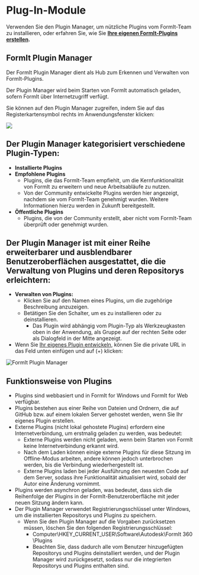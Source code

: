 # Plug-In-Module

Verwenden Sie den Plugin Manager, um nützliche Plugins vom FormIt-Team zu installieren, oder erfahren Sie, wie Sie [**Ihre eigenen FormIt-Plugins erstellen**](https://formit3d.github.io/FormItExamplePlugins/docs/HowToBuild.html)**.**

## FormIt Plugin Manager

Der FormIt Plugin Manager dient als Hub zum Erkennen und Verwalten von FormIt-Plugins.

Der Plugin Manager wird beim Starten von FormIt automatisch geladen, sofern FormIt über Internetzugriff verfügt.

Sie können auf den Plugin Manager zugreifen, indem Sie auf das Registerkartensymbol rechts im Anwendungsfenster klicken:

![](https://formit3d.github.io/FormItExamplePlugins/docs/images/PluginManagerTab.PNG)

## Der Plugin Manager kategorisiert verschiedene Plugin-Typen:

* **Installierte Plugins**
* **Empfohlene Plugins**
   * Plugins, die das FormIt-Team empfiehlt, um die Kernfunktionalität von FormIt zu erweitern und neue Arbeitsabläufe zu nutzen.
   * Von der Community entwickelte Plugins werden hier angezeigt, nachdem sie vom FormIt-Team genehmigt wurden. Weitere Informationen hierzu werden in Zukunft bereitgestellt.
* **Öffentliche Plugins**
   * Plugins, die von der Community erstellt, aber nicht vom FormIt-Team überprüft oder genehmigt wurden.

## Der Plugin Manager ist mit einer Reihe erweiterbarer und ausblendbarer Benutzeroberflächen ausgestattet, die die Verwaltung von Plugins und deren Repositorys erleichtern:

* **Verwalten von Plugins:**
   * Klicken Sie auf den Namen eines Plugins, um die zugehörige Beschreibung anzuzeigen.
   * Betätigen Sie den Schalter, um es zu installieren oder zu deinstallieren.
      * Das Plugin wird abhängig vom Plugin-Typ als Werkzeugkasten oben in der Anwendung, als Gruppe auf der rechten Seite oder als Dialogfeld in der Mitte angezeigt.
* Wenn Sie [Ihr eigenes Plugin entwickeln](https://formit3d.github.io/FormItExamplePlugins/docs/HowToBuild.html), können Sie die private URL in das Feld unten einfügen und auf (+) klicken:

![FormIt Plugin Manager](https://formit3d.github.io/FormItExamplePlugins/docs/images/addNew.png)

## Funktionsweise von Plugins

* Plugins sind webbasiert und in FormIt for Windows und FormIt for Web verfügbar.
* Plugins bestehen aus einer Reihe von Dateien und Ordnern, die auf GitHub bzw. auf einem lokalen Server gehostet werden, wenn Sie Ihr eigenes Plugin erstellen.
* Externe Plugins (nicht lokal gehostete Plugins) erfordern eine Internetverbindung, um erstmalig geladen zu werden, was bedeutet:
   * Externe Plugins werden nicht geladen, wenn beim Starten von FormIt keine Internetverbindung erkannt wird.
   * Nach dem Laden können einige externe Plugins für diese Sitzung im Offline-Modus arbeiten, andere können jedoch unterbrochen werden, bis die Verbindung wiederhergestellt ist.
   * Externe Plugins laden bei jeder Ausführung den neuesten Code auf dem Server, sodass ihre Funktionalität aktualisiert wird, sobald der Autor eine Änderung vornimmt.
* Plugins werden asynchron geladen, was bedeutet, dass sich die Reihenfolge der Plugins in der FormIt-Benutzeroberfläche mit jeder neuen Sitzung ändern kann.
* Der Plugin Manager verwendet Registrierungsschlüssel unter Windows, um die installierten Repositorys und Plugins zu speichern.
   * Wenn Sie den Plugin Manager auf die Vorgaben zurücksetzen müssen, löschen Sie den folgenden Registrierungsschlüssel:
      * Computer\HKEY\_CURRENT\_USER\Software\Autodesk\FormIt 360\Plugins
      * Beachten Sie, dass dadurch alle vom Benutzer hinzugefügten Repositorys und Plugins deinstalliert werden, und der Plugin Manager wird zurückgesetzt, sodass nur die integrierten Repositorys und Plugins enthalten sind.
